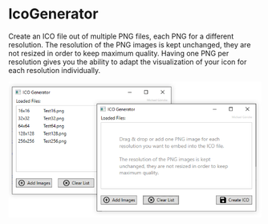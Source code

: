 # IcoGenerator
Create an ICO file out of multiple PNG files, each PNG for a different resolution. The resolution of the PNG images is kept unchanged, they are not resized in order to keep maximum quality. Having one PNG per resolution gives you the ability to adapt the visualization of your icon for each resolution individually.

![intro](/Intro.png)
